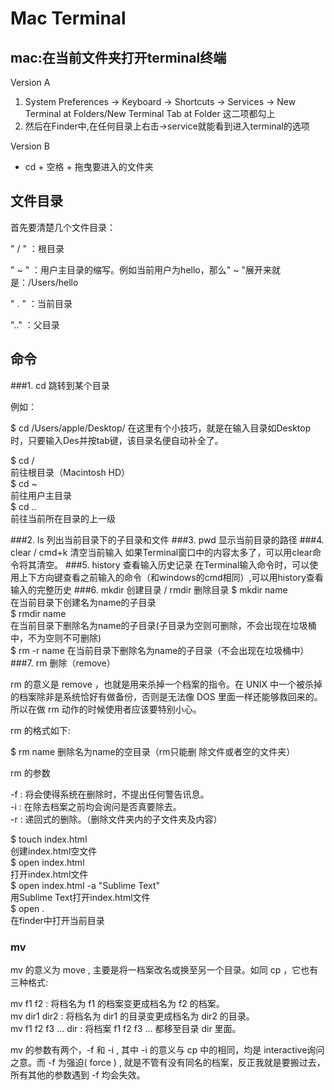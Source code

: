 # Mac Terminal


## mac:在当前文件夹打开terminal终端

Version A  
1. System Preferences -> Keyboard -> Shortcuts -> Services -> New Terminal at Folders/New Terminal Tab at Folder 这二项都勾上
2. 然后在Finder中,在任何目录上右击->service就能看到进入terminal的选项

Version B  
* cd + 空格 + 拖曳要进入的文件夹




## 文件目录

首先要清楚几个文件目录：

" / "  ：根目录

" ~ " ：用户主目录的缩写。例如当前用户为hello，那么" ~ "展开来就是：/Users/hello

" . "  ：当前目录

".."   ：父目录



## 命令

###1. cd 跳转到某个目录

例如：

$ cd /Users/apple/Desktop/
在这里有个小技巧，就是在输入目录如Desktop时，只要输入Des并按tab键，该目录名便自动补全了。

$ cd /  
前往根目录（Macintosh HD）  
$ cd ~  
前往用户主目录  
$ cd ..  
前往当前所在目录的上一级



###2. ls 列出当前目录下的子目录和文件
###3. pwd 显示当前目录的路径
###4. clear / cmd+k 清空当前输入
如果Terminal窗口中的内容太多了，可以用clear命令将其清空。
###5. history 查看输入历史记录
在Terminal输入命令时，可以使用上下方向键查看之前输入的命令（和windows的cmd相同）,可以用history查看输入的完整历史
###6. mkdir 创建目录 / rmdir 删除目录
$ mkdir name  
在当前目录下创建名为name的子目录  
$ rmdir name  
在当前目录下删除名为name的子目录(子目录为空则可删除，不会出现在垃圾桶中，不为空则不可删除)  
$ rm -r name
在当前目录下删除名为name的子目录（不会出现在垃圾桶中）  
###7. rm 删除（remove）

rm 的意义是 remove ，也就是用来杀掉一个档案的指令。在 UNIX 中一个被杀掉的档案除非是系统恰好有做备份，否则是无法像 DOS 里面一样还能够救回来的。所以在做 rm 动作的时候使用者应该要特别小心。

rm 的格式如下:

$ rm name
删除名为name的空目录（rm只能删 除文件或者空的文件夹）  

rm 的参数

-f : 将会使得系统在删除时，不提出任何警告讯息。  
-i : 在除去档案之前均会询问是否真要除去。  
-r : 递回式的删除。（删除文件夹内的子文件夹及内容）  


$ touch index.html  
创建index.html空文件  
$ open index.html  
打开index.html文件  
$ open index.html -a "Sublime Text"  
用Sublime Text打开index.html文件  
$ open .  
在finder中打开当前目录  

### mv
mv 的意义为 move , 主要是将一档案改名或换至另一个目录。如同 cp ，它也有三种格式:

mv f1 f2 : 将档名为 f1 的档案变更成档名为 f2 的档案。  
mv dir1 dir2 : 将档名为 dir1 的目录变更成档名为 dir2 的目录。  
mv f1 f2 f3 ... dir : 将档案 f1 f2 f3 ... 都移至目录 dir 里面。  

mv 的参数有两个，-f 和 -i , 其中 -i 的意义与 cp 中的相同，均是 interactive询问之意。而 -f 为强迫( force ) , 就是不管有没有同名的档案，反正我就是要搬过去，所有其他的参数遇到 -f 均会失效。

